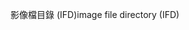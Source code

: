 <span data-ttu-id="00e0f-101">影像檔目錄 (IFD)</span><span class="sxs-lookup"><span data-stu-id="00e0f-101">image file directory (IFD)</span></span>